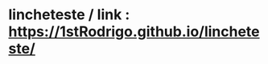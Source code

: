 # lincheteste / link : https://1stRodrigo.github.io/lincheteste/
<!--Esse site foi pensado para uma empresa local ja existente. Feito sem compromisso, apenas para pratica -->

